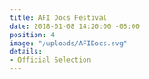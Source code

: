 ```yaml
---
title: AFI Docs Festival
date: 2018-01-08 14:20:00 -05:00
position: 4
image: "/uploads/AFIDocs.svg"
details:
- Official Selection
---
```


